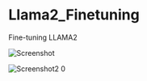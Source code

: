 # Llama2_Finetuning
Fine-tuning LLAMA2

![Screenshot](https://github.com/prthmgoyl/Llama2_Finetuning/assets/73787380/638ec3ac-5c9a-4fff-9c61-063bbd4ad801)

![Screenshot2 0](https://github.com/prthmgoyl/Llama2_Finetuning/assets/73787380/1d452682-14fe-478e-a5c8-be9d555a1d5d)
